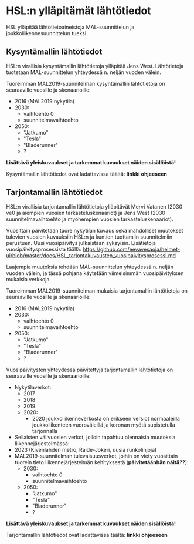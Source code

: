 # HSL:n ylläpitämät lähtötiedot

HSL ylläpitää lähtötietoaineistoja MAL-suunnittelun ja joukkoliikennesuunnittelun tueksi.

## Kysyntämallin lähtötiedot

HSL:n virallisia kysyntämallin lähtötietoja ylläpitää Jens West. Lähtötietoja tuotetaan MAL-suunnittelun yhteydessä n. neljän vuoden välein.

Tuoreimman MAL2019-suunnitelman kysyntämallin lähtötietoja on seuraaville vuosille ja skenaarioille:
* 2016 (MAL2019 nykytila)
* 2030: 
  * vaihtoehto 0
  * suunnitelmavaihtoehto
* 2050:
  * "Jatkumo"
  * "Tesla"
  * "Bladerunner"
  * ?
  
**Lisättävä yleiskuvaukset ja tarkemmat kuvaukset näiden sisällöistä!**

Kysyntämallin lähtötiedot ovat ladattavissa täältä: **linkki ohjeeseen**

## Tarjontamallin lähtötiedot

HSL:n virallisia tarjontamallin lähtötietoja ylläpitävät Mervi Vatanen (2030 ve0 ja aiempien vuosien tarkasteluskenaariot) ja Jens West (2030 suunnitelmavaihtoehto ja myöhempien vuosien tarkasteluskenaariot). 

Vuosittain päivitetään tuore nykytilan kuvaus sekä mahdolliset muutokset tulevien vuosien kuvauksiin HSL:n ja kuntien tuottamiin suunnitelmiin perustuen. Uusi vuosipäivitys julkaistaan syksyisin. Lisätietoja vuosipäivitysprosessista täällä: https://github.com/eevavesaoja/helmet-ui/blob/master/docs/HSL_tarjontakuvausten_vuosipaivitysprosessi.md 

Laajempia muutoksia tehdään MAL-suunnittelun yhteydessä n. neljän vuoden välein, ja tässä pohjana käytetään viimeisimmän vuosipäivityksen mukaisia verkkoja.

Tuoreimman MAL2019-suunnitelman mukaisia tarjontamallin lähtötietoja on seuraaville vuosille ja skenaarioille:

* 2016 (MAL2019 nykytila)
* 2030: 
  * vaihtoehto 0
  * suunnitelmavaihtoehto
* 2050:
  * "Jatkumo"
  * "Tesla"
  * "Bladerunner"
  * ?

Vuosipäivitysten yhteydessä päivitettyjä tarjontamallin lähtötietoja on seuraaville vuosille ja skenaarioille:

* Nykytilaverkot:
  * 2017
  * 2018
  * 2019
  * 2020:
    * 2020 joukkoliikenneverkosta on erikseen versiot normaaleilla joukkoliikenteen vuoroväleillä ja koronan myötä supistetulla tarjonnalla
*	Sellaisten välivuosien verkot, jolloin tapahtuu olennaisia muutoksia liikennejärjestelmässä:
  *	2023 (Kivenlahden metro, Raide-Jokeri, uusia runkolinjoja)
* MAL2019-suunnitelman tulevaisuusverkot, joihin on viety vuosittain tuorein tieto liikennejärjestelmän kehityksestä (**päivitetäänhän näitä??**):
  * 2030: 
    * vaihtoehto 0
    * suunnitelmavaihtoehto
  * 2050:
    * "Jatkumo"
    * "Tesla"
    * "Bladerunner"
    * ?

**Lisättävä yleiskuvaukset ja tarkemmat kuvaukset näiden sisällöistä!**

Tarjontamallin lähtötiedot ovat ladattavissa täältä: **linkki ohjeeseen**

